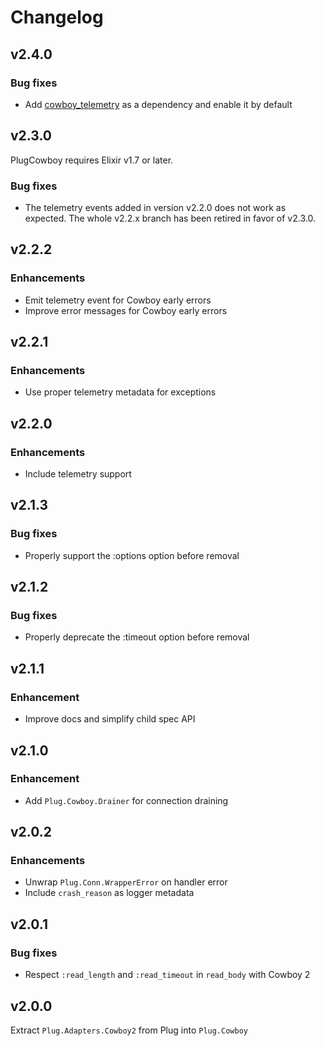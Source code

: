 # Changelog

## v2.4.0

### Bug fixes

  * Add [cowboy_telemetry](https://github.com/beam-telemetry/cowboy_telemetry/) as a dependency and enable it by default

## v2.3.0

PlugCowboy requires Elixir v1.7 or later.

### Bug fixes

  * The telemetry events added in version v2.2.0 does not work as expected. The whole v2.2.x branch has been retired in favor of v2.3.0.

## v2.2.2

### Enhancements

  * Emit telemetry event for Cowboy early errors
  * Improve error messages for Cowboy early errors

## v2.2.1

### Enhancements

  * Use proper telemetry metadata for exceptions

## v2.2.0

### Enhancements

  * Include telemetry support

## v2.1.3

### Bug fixes

  * Properly support the :options option before removal

## v2.1.2

### Bug fixes

  * Properly deprecate the :timeout option before removal

## v2.1.1

### Enhancement

  * Improve docs and simplify child spec API

## v2.1.0

### Enhancement

  * Add `Plug.Cowboy.Drainer` for connection draining

## v2.0.2

### Enhancements

  * Unwrap `Plug.Conn.WrapperError` on handler error
  * Include `crash_reason` as logger metadata

## v2.0.1

### Bug fixes

  * Respect `:read_length` and `:read_timeout` in `read_body` with Cowboy 2

## v2.0.0

Extract `Plug.Adapters.Cowboy2` from Plug into `Plug.Cowboy`
